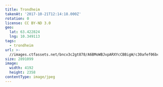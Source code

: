 ```yaml
---
title: Trondheim
takenAt: '2017-10-21T12:14:18.000Z'
rotation: 0
license: CC BY-ND 3.0
geo:
  lat: 63.422824
  lng: 10.349113
tags:
  - trondheim
url: >-
  //images.ctfassets.net/bncv3c2gt878/A6BMoWBJvpARXYcCBBigW/c30afef06bce33463e01b41dfa660318/trondheim_24006989498_o
size: 2891099
image:
  width: 4192
  height: 2358
contentType: image/jpeg
---
```


